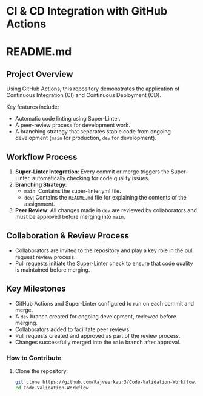 # CI & CD Integration with GitHub Actions

# README.md

## Project Overview

Using GitHub Actions, this repository demonstrates the application of Continuous Integration (CI) and Continuous Deployment (CD).

Key features include:

- Automatic code linting using Super-Linter.
- A peer-review process for development work.
- A branching strategy that separates stable code from ongoing development (`main` for production, `dev` for development).

## Workflow Process

1. **Super-Linter Integration**: Every commit or merge triggers the Super-Linter, automatically checking for code quality issues.
2. **Branching Strategy**:
   - `main`: Contains the super-linter.yml file.
   - `dev`: Contains the `README.md` file for explaining the contents of the assignment.
3. **Peer Review**: All changes made in `dev` are reviewed by collaborators and must be approved before merging into `main`.

## Collaboration & Review Process

- Collaborators are invited to the repository and play a key role in the pull request review process.
- Pull requests initiate the Super-Linter check to ensure that code quality is maintained before merging.

## Key Milestones

- GitHub Actions and Super-Linter configured to run on each commit and merge.
- A `dev` branch created for ongoing development, reviewed before merging.
- Collaborators added to facilitate peer reviews.
- Pull requests created and approved as part of the review process.
- Changes successfully merged into the `main` branch after approval.

### How to Contribute

1. Clone the repository:

   ```bash
   git clone https://github.com/Rajveerkaur3/Code-Validation-Workflow.git
   cd Code-Validation-Workflow
   ```
